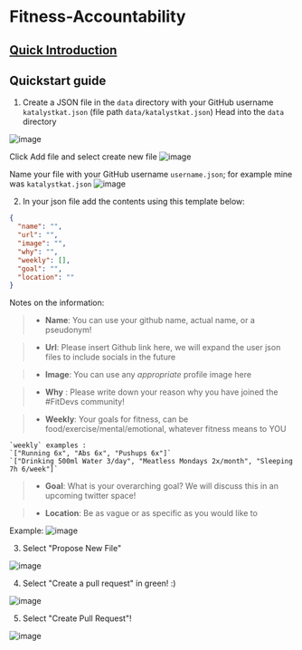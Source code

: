 # Fitness-Accountability

## [Quick Introduction](https://fitdevs-withkat.github.io/Support/landing_page/)

## Quickstart guide

1. Create a JSON file in the `data` directory with your GitHub username `katalystkat.json` (file path `data/katalystkat.json`)
Head into the `data` directory

![image](https://user-images.githubusercontent.com/96984912/180663307-8c822155-34f8-43b0-b59b-cfa62d454833.png)

Click Add file and select create new file
![image](https://user-images.githubusercontent.com/96984912/180663341-e049e7ad-39fc-421d-bdda-f8545ebbde8d.png)

Name your file with your GitHub username `username.json`; for example mine was `katalystkat.json`
![image](https://user-images.githubusercontent.com/96984912/180663362-77216c56-6252-4767-850e-949191dd5043.png)


2. In your json file add the contents using this template below:

```json
{
  "name": "",
  "url": "",
  "image": "",
  "why": "",
  "weekly": [],
  "goal": "",
  "location": ""
}
```
Notes on the information: 

 > * **Name**: You can use your github name, actual name, or a pseudonym! 


 > * **Url**: Please insert Github link here, we will expand the user json files to include socials in the future


 > * **Image**: You can use any *appropriate* profile image here


 > * **Why** : Please write down your reason why you have joined the #FitDevs community!


 > * **Weekly**: Your goals for fitness, can be food/exercise/mental/emotional, whatever fitness means to YOU 


```
`weekly` examples :
`["Running 6x", "Abs 6x", "Pushups 6x"]`
`["Drinking 500ml Water 3/day", "Meatless Mondays 2x/month", "Sleeping 7h 6/week"]`
```

  > * **Goal**: What is your overarching goal? We will discuss this in an upcoming twitter space! 


  > * **Location**: Be as vague or as specific as you would like to
  
Example: ![image](https://user-images.githubusercontent.com/96984912/180859482-a59aa1a7-2df6-4900-9ad5-201667205c50.png)

3. Select "Propose New File" 

![image](https://user-images.githubusercontent.com/109629064/180860507-a5b3e210-dc8b-4fac-9cc8-7711b46e22ee.png)

4. Select "Create a pull request" in green! :) 

![image](https://user-images.githubusercontent.com/109629064/180860757-c60eb4e0-8ae0-438d-b99f-499a17e1f33b.png)

5. Select "Create Pull Request"! 

![image](https://user-images.githubusercontent.com/109629064/180860847-a86a0d1b-710d-4e17-bbad-1ca441fbe4ec.png)

